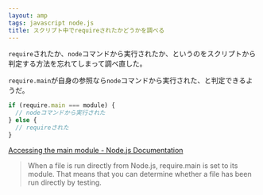 ```yaml
---
layout: amp
tags: javascript node.js
title: スクリプト中でrequireされたかどうかを調べる
---
```

`require`されたか、`node`コマンドから実行されたか、というのをスクリプトから判定する方法を忘れてしまって調べ直した。

`require.main`が自身の参照なら`node`コマンドから実行された、と判定できるようだ。

```js
if (require.main === module) {
  // nodeコマンドから実行された
} else {
  // requireされた
}
```

[Accessing the main module - Node.js Documentation](https://nodejs.org/api/modules.html#modules_accessing_the_main_module)

> When a file is run directly from Node.js, require.main is set to its module. That means that you can determine whether a file has been run directly by testing.
